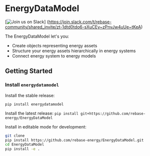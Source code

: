 # EnergyDataModel

[![Join us on Slack](https://img.shields.io/badge/Join%20us%20on%20Slack-%2362BEAF?style=flat&logo=slack&logoColor=white)]
(https://join.slack.com/t/rebase-community/shared_invite/zt-1dtd0tdo6-sXuCEy~zPnvJw4uUe~tKeA)

The EnergyDataModel let's you: 

* Create objects representing energy assets
* Structure your energy assets hierarchically in energy systems
* Connect energy system to energy models

## Getting Started

### Install `energydatamodel`

Install the stable release: 

`pip install energydatamodel`

Install the latest release: 
`pip install git+https://github.com/rebase-energy/EnergyDataModel`

Install in editable mode for development: 
```bash
git clone
pip install https://github.com/rebase-energy/EnergyDataModel.git
cd EnergyDataModel
pip install -e . 
```

